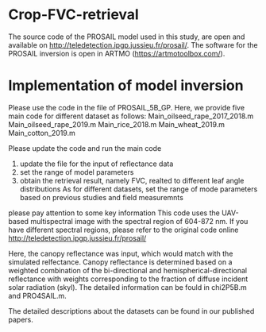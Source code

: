 # Crop-FVC-retrieval
The source code of the PROSAIL model used in this study, are open and available on http://teledetection.ipgp.jussieu.fr/prosail/. 
The software for the PROSAIL inversion is open in ARTMO (https://artmotoolbox.com/).


# Implementation of model inversion
Please use the code in the file of PROSAIL_5B_GP.
Here, we provide five main code for different dataset as follows:
Main_oilseed_rape_2017_2018.m
Main_oilseed_rape_2019.m
Main_rice_2018.m
Main_wheat_2019.m
Main_cotton_2019.m

Please update the code and run the main code
1. update the file for the input of reflectance data
2. set the range of model parameters
3. obtain the retrieval result, namely FVC, realted to different leaf angle distributions
As for different datasets, set the range of mode parameters based on previous studies and field measuremnts

please pay attention to some key information
This code uses the UAV-based multispectral image with the spectral region of 604-872 nm.
If you have different spectral regions, please refer to the original code online http://teledetection.ipgp.jussieu.fr/prosail/

Here, the canopy reflectance was input, which would match with the simulated relfectance.
Canopy reflectance is determined based on a weighted combination of the bi-directional and hemispherical-directional reflectance with weights corresponding to the fraction of diffuse incident solar radiation (skyl).
The detailed information can be fould in chi2P5B.m and PRO4SAIL.m.

The detailed descriptions about the datasets can be found in our published papers.
